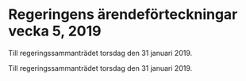 # Regeringens ärendeförteckningar vecka 5, 2019

Till regeringssammanträdet torsdag den 31 januari 2019.

Till regeringssammanträdet torsdag den 31 januari 2019.
